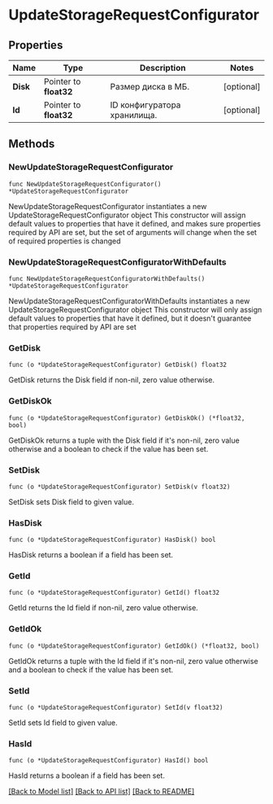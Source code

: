 # UpdateStorageRequestConfigurator

## Properties

Name | Type | Description | Notes
------------ | ------------- | ------------- | -------------
**Disk** | Pointer to **float32** | Размер диска в МБ. | [optional] 
**Id** | Pointer to **float32** | ID конфигуратора хранилища. | [optional] 

## Methods

### NewUpdateStorageRequestConfigurator

`func NewUpdateStorageRequestConfigurator() *UpdateStorageRequestConfigurator`

NewUpdateStorageRequestConfigurator instantiates a new UpdateStorageRequestConfigurator object
This constructor will assign default values to properties that have it defined,
and makes sure properties required by API are set, but the set of arguments
will change when the set of required properties is changed

### NewUpdateStorageRequestConfiguratorWithDefaults

`func NewUpdateStorageRequestConfiguratorWithDefaults() *UpdateStorageRequestConfigurator`

NewUpdateStorageRequestConfiguratorWithDefaults instantiates a new UpdateStorageRequestConfigurator object
This constructor will only assign default values to properties that have it defined,
but it doesn't guarantee that properties required by API are set

### GetDisk

`func (o *UpdateStorageRequestConfigurator) GetDisk() float32`

GetDisk returns the Disk field if non-nil, zero value otherwise.

### GetDiskOk

`func (o *UpdateStorageRequestConfigurator) GetDiskOk() (*float32, bool)`

GetDiskOk returns a tuple with the Disk field if it's non-nil, zero value otherwise
and a boolean to check if the value has been set.

### SetDisk

`func (o *UpdateStorageRequestConfigurator) SetDisk(v float32)`

SetDisk sets Disk field to given value.

### HasDisk

`func (o *UpdateStorageRequestConfigurator) HasDisk() bool`

HasDisk returns a boolean if a field has been set.

### GetId

`func (o *UpdateStorageRequestConfigurator) GetId() float32`

GetId returns the Id field if non-nil, zero value otherwise.

### GetIdOk

`func (o *UpdateStorageRequestConfigurator) GetIdOk() (*float32, bool)`

GetIdOk returns a tuple with the Id field if it's non-nil, zero value otherwise
and a boolean to check if the value has been set.

### SetId

`func (o *UpdateStorageRequestConfigurator) SetId(v float32)`

SetId sets Id field to given value.

### HasId

`func (o *UpdateStorageRequestConfigurator) HasId() bool`

HasId returns a boolean if a field has been set.


[[Back to Model list]](../README.md#documentation-for-models) [[Back to API list]](../README.md#documentation-for-api-endpoints) [[Back to README]](../README.md)


